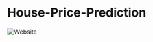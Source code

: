 # House-Price-Prediction
![Website](https://user-images.githubusercontent.com/83052989/117424737-bc301400-af3f-11eb-90a4-00dfcfc7d1d0.jpg)

